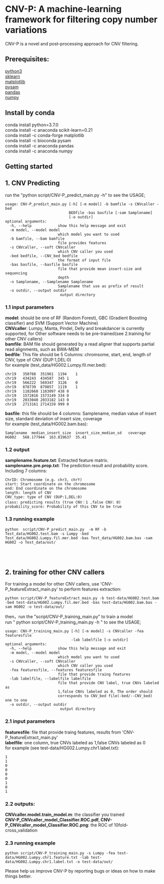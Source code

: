 # CNV-P: A machine-learning framework for filtering copy number variations
CNV-P is a novel and post–processing approach for CNV filtering.  

## Prerequisites:
[python3](https://www.python.org/)  
[sklearn](https://pypi.org/project/sklearn/)  
[matplotlib](https://pypi.org/project/matplotlib/)  
[pysam](https://pypi.org/project/pysam/)  
[pandas](https://pypi.org/project/pandas/)  
[numpy](https://pypi.org/project/numpy/)  

## Install by conda
conda install python=3.7.0  
conda install -c anaconda scikit-learn=0.21  
conda install -c conda-forge matplotlib  
conda install -c bioconda pysam  
conda install -c anaconda pandas  
conda install -c anaconda numpy  

## Getting started
## 1. CNV Predicting
run the "python  script/CNV-P_predict_main.py -h" to see the USAGE;  
```
usage: CNV-P_predict_main.py [-h] [-m model] -b bamfile -s CNVcaller -bed
                             BEDfile -bas basfile [-sam Samplename]
                             [-o outdir]
optional arguments:
  -h, --help            show this help message and exit
  -m model, --model model
                        which model you want to used
  -b bamfile, --bam bamfile
                        file provides features
  -s CNVcaller, --soft CNVcaller
                        which CNV caller you used
  -bed bedfile, --CNV_bed bedfile
                        the format of input file
  -bas basfile, --basfile basfile
                        file that provide mean insert-size and sequencing
                        depth
  -n Samplename, --Samplename Samplename
                        Samplename that use as prefix of result
  -o outdir, --output outdir
                         output directory
```
### 1.1 input parameters
**model**:  should be one of RF (Random Forest), GBC (Gradient Boosting classifier) and SVM (Support Vector Machine)  
**CNVcaller**: Lumpy, Manta, Pindel, Delly and breakdancer is currently supported,  for Other software needs to be pre-trained(see 2.training for other CNV callers)  
**bamfile**: BAM file should generated by a read aligner that supports partial read alignments, such as BWA-MEM  
**bedfile**: This file should be 5 Columns: chromsome, start, end, length of CNV, type of CNV (DUP:1,DEL:0)  
for example (test_data/HG002.Lumpy.fil.mer.bed):  
```
chr19	350768	351961	1194	1
chr19	434243	434587	345	1
chr19	566222	569347	3126	0
chr19	878739	879857	1119	1
chr19	1182660	1183097	438	0
chr19	1572816	1573149	334	0
chr19	2033040	2033182	143	0
chr19	2713161	2714159	999	0
```
**basfile**: this file should be 4 columns: Samplename, median value of insert size, standard deviation of insert size, coverage  
for example (test_data/HG002.bam.bas):
```
Samplename	median_insert_size	insert_size_median_sd	coverage
HG002	568.177944	163.819637	35.41
```

### 1.2 output
**samplename.feature.txt**: Extracted feature matrix.  
**samplename.pre.prop.txt**: The prediction result and probability score. Including 7 columns:
```
ChrID: Chromosome (e.g. chr3, chrY)
start: Start coordinate on the chromosome 
end: End coordinate on the chromosome
length: length of CNV
CNV_type: type of CNV (DUP:1,DEL:0)
class: predicting results (true CNV：1 ,false CNV: 0)
probability_score: Probability of this CNV to be true
```

### 1.3 running example
```
python  script/CNV-P_predict_main.py  -m RF -b Test_data/HG002.test.bam -s Lumpy -bed Test_data/HG002.Lumpy.fil.mer.bed -bas Test_data/HG002.bam.bas -sam HG002 -o Test_data/out/
```
<br>  
<br>  
    
## 2. training for other CNV callers
For  training a model for other CNV callers, use 'CNV-P_featureExtract_main.py' to perform features extraction:  
```
python script/CNV-P_featureExtract_main.py -b test-data/HG002.test.bam -bed test-data/HG002.Lumpy.fil.mer.bed -bas test-data/HG002.bam.bas -sam HG002 -o test-data/out/
```
then，run the "script/CNV-P_training_main.py" to train a model  
run " python script/CNV-P_training_main.py -h " to see the USAGE;  
```
usage: CNV-P_training_main.py [-h] [-m model] -s CNVcaller -fea featuresfile
                              -lab labelfile [-o outdir]
optional arguments:
  -h, --help            show this help message and exit
  -m model, --model model
                        which model you want to used
  -s CNVcaller, --soft CNVcaller
                        which CNV caller you used
  -fea featuresfile, --features featuresfile
                        file that provide traing features
  -lab labelfile, --labelfile labelfile
                        file that provide CNV label, true CNVs labeled as
                        1,false CNVs labeled as 0, The order should
                        corresponds to CNV_bed file(-bed/--CNV_bed) one to one
  -o outdir, --output outdir
                         output directory
```
### 2.1 input parameters
**featuresfile**:  file that provide traing features, results from 'CNV-P_featureExtract_main.py'  
**labelfile**: one column, true CNVs labeled as 1,false CNVs labeled as 0  
for example (see test-data/HG002.Lumpy.chr1.label.txt):
```
1
1
0
0
0
0
1
0
1
```

### 2.2 outputs:
**CNVcaller.model.train_model.m**: the classifier you trained  
**CNV-P_CNVcaller_model_Classifier.ROC.pdf, CNV-P_CNVcaller_model_Classifier.ROC.png**: the ROC of 10fold-cross_validation  

### 2.3 running example
```
python script/CNV-P_training_main.py -s Lumpy -fea test-data/HG002.Lumpy.chr1.feature.txt -lab test-data/HG002.Lumpy.chr1.label.txt -o test-data/out/
```

Please help us improve CNV-P by reporting bugs or ideas on how to make things better.  

